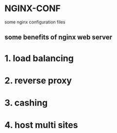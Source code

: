 # NGINX-CONF
some nginx configuration files
## some benefits of nginx web server
# 1. load balancing
# 2. reverse proxy
# 3. cashing
# 4. host multi sites
